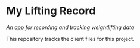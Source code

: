 # My Lifting Record
_An app for recording and tracking weightlifting data_

This repository tracks the client files for this project.
